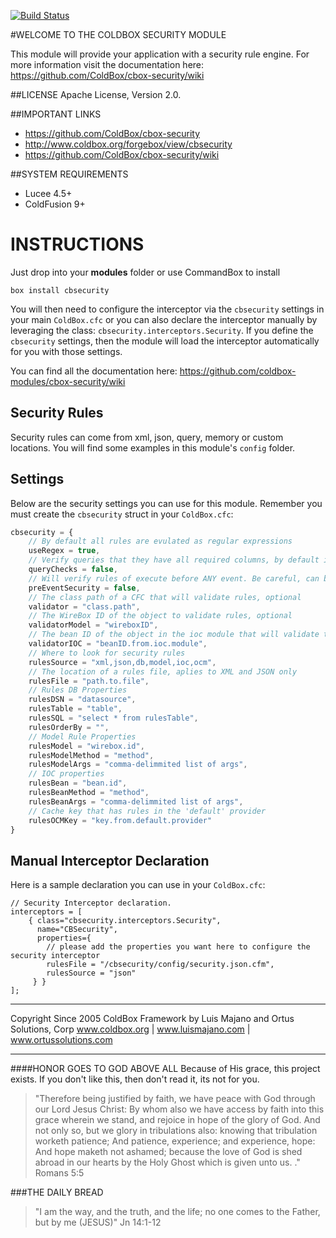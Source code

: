 [![Build Status](https://travis-ci.org/ColdBox/cbox-security.svg?branch=development)](https://travis-ci.org/ColdBox/cbox-security)

#WELCOME TO THE COLDBOX SECURITY MODULE

This module will provide your application with a security rule engine. For more information visit the documentation here: https://github.com/ColdBox/cbox-security/wiki

##LICENSE
Apache License, Version 2.0.

##IMPORTANT LINKS
- https://github.com/ColdBox/cbox-security
- http://www.coldbox.org/forgebox/view/cbsecurity
- https://github.com/ColdBox/cbox-security/wiki

##SYSTEM REQUIREMENTS
- Lucee 4.5+
- ColdFusion 9+

INSTRUCTIONS
============

Just drop into your **modules** folder or use CommandBox to install

`box install cbsecurity`

You will then need to configure the interceptor via the `cbsecurity` settings in your main `ColdBox.cfc` or you can also declare the interceptor manually by leveraging the class: `cbsecurity.interceptors.Security`.  If you define the `cbsecurity` settings, then the module will load the interceptor automatically for you with those settings.

You can find all the documentation here: https://github.com/coldbox-modules/cbox-security/wiki

## Security Rules
Security rules can come from xml, json, query, memory or custom locations.  You will find some examples in this module's `config` folder.

## Settings
Below are the security settings you can use for this module. Remember you must create the `cbsecurity` struct in your `ColdBox.cfc`:

```js
cbsecurity = {
    // By default all rules are evulated as regular expressions
    useRegex = true,
    // Verify queries that they have all required columns, by default it is relaxed
    queryChecks = false,
    // Will verify rules of execute before ANY event. Be careful, can be intensive, usually the preProcess is enough.
    preEventSecurity = false,
    // The class path of a CFC that will validate rules, optional
    validator = "class.path",
    // The WireBox ID of the object to validate rules, optional
    validatorModel = "wireboxID",
    // The bean ID of the object in the ioc module that will validate the rules, optional
    validatorIOC = "beanID.from.ioc.module",
    // Where to look for security rules
    rulesSource = "xml,json,db,model,ioc,ocm",
    // The location of a rules file, aplies to XML and JSON only
    rulesFile = "path.to.file",
    // Rules DB Properties
    rulesDSN = "datasource",
    rulesTable = "table",
    rulesSQL = "select * from rulesTable",
    rulesOrderBy = "",
    // Model Rule Properties
    rulesModel = "wirebox.id",
    rulesModelMethod = "method",
    rulesModelArgs = "comma-delimmited list of args",
    // IOC properties
    rulesBean = "bean.id",
    rulesBeanMethod = "method",
    rulesBeanArgs = "comma-delimmited list of args",
    // Cache key that has rules in the 'default' provider
    rulesOCMKey = "key.from.default.provider"
}
```

## Manual Interceptor Declaration
Here is a sample declaration you can use in your `ColdBox.cfc`:

```
// Security Interceptor declaration.
interceptors = [
    { class="cbsecurity.interceptors.Security",
      name="CBSecurity",
      properties={
        // please add the properties you want here to configure the security interceptor
        rulesFile = "/cbsecurity/config/security.json.cfm",
        rulesSource = "json"
     } }
];
```

********************************************************************************
Copyright Since 2005 ColdBox Framework by Luis Majano and Ortus Solutions, Corp
www.coldbox.org | www.luismajano.com | www.ortussolutions.com
********************************************************************************
####HONOR GOES TO GOD ABOVE ALL
Because of His grace, this project exists. If you don't like this, then don't read it, its not for you.

>"Therefore being justified by faith, we have peace with God through our Lord Jesus Christ:
By whom also we have access by faith into this grace wherein we stand, and rejoice in hope of the glory of God.
And not only so, but we glory in tribulations also: knowing that tribulation worketh patience;
And patience, experience; and experience, hope:
And hope maketh not ashamed; because the love of God is shed abroad in our hearts by the 
Holy Ghost which is given unto us. ." Romans 5:5

###THE DAILY BREAD
 > "I am the way, and the truth, and the life; no one comes to the Father, but by me (JESUS)" Jn 14:1-12
